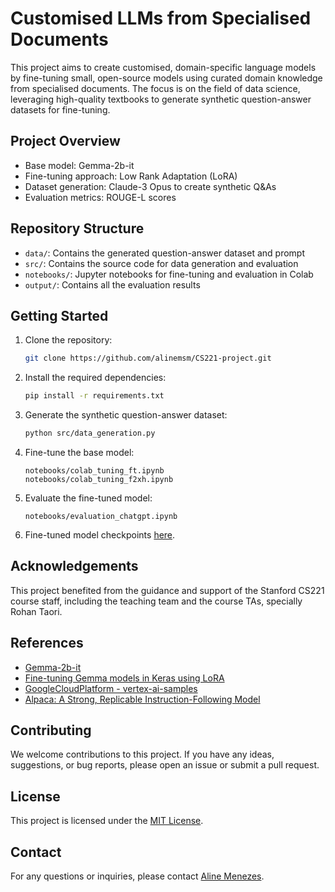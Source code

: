 # Customised LLMs from Specialised Documents

This project aims to create customised, domain-specific language models by fine-tuning small, open-source models using curated domain knowledge from specialised documents. The focus is on the field of data science, leveraging high-quality textbooks to generate synthetic question-answer datasets for fine-tuning.

## Project Overview

- Base model: Gemma-2b-it
- Fine-tuning approach: Low Rank Adaptation (LoRA)
- Dataset generation: Claude-3 Opus to create synthetic Q&As
- Evaluation metrics: ROUGE-L scores

## Repository Structure

- `data/`: Contains the generated question-answer dataset and prompt
- `src/`: Contains the source code for data generation and evaluation
- `notebooks/`: Jupyter notebooks for fine-tuning and evaluation in Colab
- `output/`: Contains all the evaluation results

## Getting Started

1. Clone the repository:

    ```bash
   git clone https://github.com/alinemsm/CS221-project.git
    ```
2. Install the required dependencies:

    ```bash
    pip install -r requirements.txt
    ```

3. Generate the synthetic question-answer dataset:

    ```bash
    python src/data_generation.py
    ```

4. Fine-tune the base model:

   ```jupyter
   notebooks/colab_tuning_ft.ipynb
   notebooks/colab_tuning_f2xh.ipynb
   ```

5. Evaluate the fine-tuned model:

   ```jupyter
   notebooks/evaluation_chatgpt.ipynb
   ```

6. Fine-tuned model checkpoints [here](https://drive.google.com/drive/folders/1Dt2HY7cDjHxQjYQixyQAblB-CcZs2Bki?usp=share_link).


## Acknowledgements
This project benefited from the guidance and support of the Stanford CS221 course staff, including the teaching team and the course TAs, specially Rohan Taori.

## References

- [Gemma-2b-it](https://www.kaggle.com/models/keras/gemma/Keras/gemma_2b_en/1)
- [Fine-tuning Gemma models in Keras using LoRA](https://www.kaggle.com/code/nilaychauhan/fine-tune-gemma-models-in-keras-using-lora)
- [GoogleCloudPlatform - vertex-ai-samples](notebooks/community/model_garden/model_garden_gemma_kerasnlp_to_vertexai.ipynb)
- [Alpaca: A Strong, Replicable Instruction-Following Model](https://crfm.stanford.edu/2023/03/13/alpaca.html)

## Contributing

We welcome contributions to this project. If you have any ideas, suggestions, or bug reports, please open an issue or submit a pull request.

## License

This project is licensed under the [MIT License](LICENSE).

## Contact

For any questions or inquiries, please contact [Aline Menezes](mailto:alinemsm@stanford.edu).